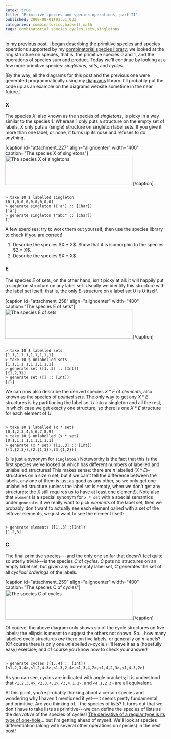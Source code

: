 ```yaml
---
katex: true
title: 'Primitive species and species operations, part II'
published: 2009-08-01T01:31:03Z
categories: combinatorics,haskell,math
tags: combinatorial species,cycles,sets,singletons
---
```


In <a href="http://byorgey.wordpress.com/2009/07/30/primitive-species-and-species-operations/">my previous post</a>, I began describing the primitive species and species operations supported by my <a href="http://hackage.haskell.org/package/species">combinatorial species library</a>; we looked at the ring structure on species, that is, the primitive species $0$ and $1$, and the operations of species sum and product.  Today we'll continue by looking at a few more primitive species: <i>singletons</i>, <i>sets</i>, and <i>cycles</i>.

[By the way, all the diagrams for this post and the previous one were generated programmatically using my <a href="http://code.haskell.org/diagrams/">diagrams</a> library.  I'll probably put the code up as an example on the diagrams website sometime in the near future.]

<h3>X</h3>

The species $X$, also known as the species of <i>singletons</i>, is picky in a way similar to the species $1$.  Whereas $1$ only puts a structure on the empty set of labels, X only puts a (single) structure on singleton label sets.  If you give it more than one label, or none, it turns up its nose and refuses to do anything.

[caption id="attachment_227" align="aligncenter" width="400" caption="The species X of singletons"]<img src="http://byorgey.files.wordpress.com/2009/07/singleton.png" alt="The species X of singletons" title="singleton" width="400" height="92" class="size-full wp-image-227" />[/caption]

<code>
&gt; take 10 $ labelled singleton
[0,1,0,0,0,0,0,0,0,0]
&gt; generate singleton (['a'] :: [Char])
['a']
&gt; generate singleton ("abc" :: [Char])
[]
</code>

A few exercises: try to work them out yourself, then use the species library to check if you are correct!
<ol>
	<li>Describe the species $X + X$.  Show that it is isomorphic to the species $2 * X$.</li>
	<li>Describe the species $X * X$.</li>
</ol>

<h3>E</h3>

The species $E$ of sets, on the other hand, isn't picky at all: it will happily put a singleton structure on any label set.  Usually we identify this structure with the label set itself; that is, the only $E$-structure on a label set $U$ is $U$ itself.

[caption id="attachment_258" align="aligncenter" width="400" caption="The species E of sets"]<img src="http://byorgey.files.wordpress.com/2009/07/set1.png" alt="The species E of sets" title="set" width="400" height="92" class="size-full wp-image-258" />[/caption]

<code>
&gt; take 10 $ labelled sets
[1,1,1,1,1,1,1,1,1,1]
&gt; take 10 $ unlabelled sets
[1,1,1,1,1,1,1,1,1,1]
&gt; generate set ([1..3] :: [Int])
[{1,2,3}]
&gt; generate set ([] :: [Int])
[{}]
</code>

We can now also describe the derived species $X * E$ of <i>elements</i>, also known as the species of <i>pointed sets</i>.  The only way to get any $X * E$ structures is by partitioning the label set $U$ into a singleton and all the rest, in which case we get exactly one structure; so there is one $X * E$ structure for each element of $U$.

<code>
&gt; take 10 $ labelled (x * set)
[0,1,2,3,4,5,6,7,8,9]
&gt; take 10 $ unlabelled (x * set)
[0,1,1,1,1,1,1,1,1,1]
&gt; generate (x * set) ([1..3] :: [Int])
[(1,{2,3}),(2,{1,3}),(3,{1,2})]
</code>

(<code>x</code> is just a synonym for <code>singleton</code>.)  Noteworthy is the fact that this is the first species we've looked at which has different numbers of labelled and unlabelled structures!  This makes sense: there are $n$ labelled $(X * E)$-structures on a size $n$ set; but if we can't tell the difference between the labels, any one of them is just as good as any other, so we only get one unlabelled structure (unless the label set is empty, when we don't get any structures: the $X$ still requires us to have at least one element!).  Note also that <code>element</code> is a special synonym for <code>x * set</code> with a special semantics under <code>generate</code>: if we really want to pick <i>elements</i> of the label set, then we probably don't want to actually see each element paired with a set of the leftover elements, we just want to see the element itself:

<code>
&gt; generate elements ([1..3]::[Int])
[1,2,3]
</code>

<h3>C</h3>

The final primitive species---and the only one so far that doesn't feel quite so utterly trivial---is the species $C$ of <i>cycles</i>.  $C$ puts no structures on an empty label set, but given any non-empty label set, $C$ generates the set of all <i>cyclical orderings</i> of the labels.  

[caption id="attachment_259" align="aligncenter" width="400" caption="The species C of cycles"]<img src="http://byorgey.files.wordpress.com/2009/07/cycle1.png" alt="The species C of cycles" title="cycle" width="400" height="92" class="size-full wp-image-259" />[/caption]

Of course, the above diagram only shows six of the cycle structures on five labels; the ellipsis is meant to suggest the others not shown. So... how many labelled cycle structures <i>are</i> there on five labels, or generally on $n$ labels?  (Of course there is only one <i>un</i>labelled $n$-cycle.)  I'll leave it as a (hopefully easy) exercise; and of course you know how to check your answer!

<code>
&gt; generate cycles ([1..4] :: [Int])
[&lt;1,2,3,4&gt;,&lt;1,2,4,3&gt;,&lt;1,3,2,4&gt;,&lt;1,3,4,2&gt;,&lt;1,4,2,3&gt;,&lt;1,4,3,2&gt;]
</code>

As you can see, cycles are indicated with angle brackets; it is understood that <code>&lt;1,2,3,4&gt;</code>, <code>&lt;2,3,4,1&gt;</code>, <code>&lt;3,4,1,2&gt;</code>, and <code>&lt;4,1,2,3&gt;</code> are all equivalent.

At this point, you're probably thinking about a certain species and wondering why I haven't mentioned it yet---it seems pretty fundamental and primitive.  Are you thinking of... the species of <i>lists</i>?  It turns out that we don't have to take lists as primitive---we can define the species of lists as the <i>derivative</i> of the species of cycles!  <a href="http://strictlypositive.org/diff.pdf">The derivative of a regular type is its type of one-hole</a>... but I'm getting ahead of myself.  We'll look at species differentiation (along with several other operations on species) in the next post!

